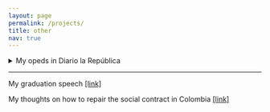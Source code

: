 ```yaml
---
layout: page
permalink: /projects/
title: other
nav: true
---
```

 
<details>
  <summary>My opeds in Diario la República</summary>

  <br/>
  
  Consideraciones sobre pensiones <a href="https://www.larepublica.co/analisis/juan-david-torres-alarcon-2723973/consideraciones-sobre-pensiones-2857378">[link]</a>
  <br/>
  Macroeconomía de medio siglo <a href="https://www.larepublica.co/analisis/juan-david-torres-alarcon-2723973/macroeconomia-de-medio-siglo-2797519">[link]</a>
  <br/>
  Clase media y carga fiscal <a href="https://www.larepublica.co/analisis/juan-david-torres-alarcon-2723973/clase-media-y-carga-fiscal-2768433">[link]</a>
  <br/>
  Nadie es pobre porque quiere <a href="https://www.larepublica.co/analisis/juan-david-torres-alarcon-2723973/nadie-es-pobre-porque-quiere-2755222">[link]</a>
  <br/>
  ¿La culpa es del salario mínimo? <a href="https://www.larepublica.co/analisis/juan-david-torres-alarcon-2723973/la-culpa-es-del-salario-minimo-2744749">[link]</a>
  <br/>
  El “cuentico” de 69,8% <a href="https://www.larepublica.co/analisis/juan-david-torres-alarcon-2723973/el-cuentico-de-698-2734496">[link]</a>
  <br/>
  Nuestras guerras comerciales <a href="https://www.larepublica.co/analisis/juan-david-torres-alarcon-2723973/nuestras-guerras-comerciales-2723964">[link]</a>
  <br/>
  
</details>

***

My graduation speech [[link]](https://www.youtube.com/watch?v=VtzU2pmOYhQ)


My thoughts on how to repair the social contract in Colombia [[link]](https://www.dropbox.com/s/yigdbg906ifcekg/social_contract.pdf?dl=0)



